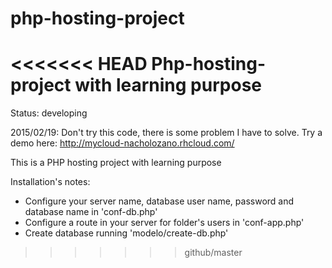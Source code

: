 # php-hosting-project
<<<<<<< HEAD
Php-hosting-project with learning purpose
=======
Status: developing

2015/02/19: Don't try this code, there is some problem I have to solve. 
Try a demo here: http://mycloud-nacholozano.rhcloud.com/

This is a PHP hosting project with learning purpose

Installation's notes:

- Configure your server name, database user name, password and database name in 'conf-db.php'
- Configure a route in your server for folder's users in 'conf-app.php'
- Create database running 'modelo/create-db.php'


>>>>>>> github/master
